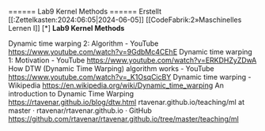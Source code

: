 ====== Lab9 Kernel Methods ======
Erstellt [[:Zettelkasten:2024:06:05|2024-06-05]]
[[CodeFabrik:2»Maschinelles Lernen I]]
[*] **Lab9 Kernel Methods** 

Dynamic time warping 2: Algorithm - YouTube 
https://www.youtube.com/watch?v=9GdbMc4CEhE
Dynamic time warping 1: Motivation - YouTube 
https://www.youtube.com/watch?v=ERKDHZyZDwA
How DTW (Dynamic Time Warping) algorithm works - YouTube 
https://www.youtube.com/watch?v=_K1OsqCicBY
Dynamic time warping - Wikipedia 
https://en.wikipedia.org/wiki/Dynamic_time_warping
An introduction to Dynamic Time Warping 
https://rtavenar.github.io/blog/dtw.html
rtavenar.github.io/teaching/ml at master · rtavenar/rtavenar.github.io · GitHub 
https://github.com/rtavenar/rtavenar.github.io/tree/master/teaching/ml

 




